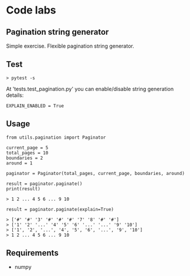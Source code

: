 Code labs
==============================


Pagination string generator
---------------------------

Simple exercise. Flexible pagination string generator.

## Test

	> pytest -s

At 'tests.test_pagination.py' you can enable/disable string generation details:

	EXPLAIN_ENABLED = True

## Usage

	from utils.pagination import Paginator

	current_page = 5
	total_pages = 10
	boundaries = 2
	around = 1

	paginator = Paginator(total_pages, current_page, boundaries, around)
	
	result = paginator.paginate() 
	print(result)

	> 1 2 ... 4 5 6 ... 9 10

	result = paginator.paginate(explain=True) 

	> ['#' '#' '3' '#' '#' '#' '7' '8' '#' '#']
	> ['1' '2' '...' '4' '5' '6' '...' '...' '9' '10']
	> ['1', '2', '...', '4', '5', '6', '...', '9', '10']
	> 1 2 ... 4 5 6 ... 9 10	


## Requirements

* numpy